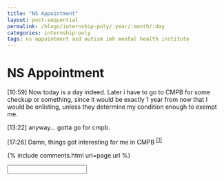 ```yaml
---
title: "NS Appointment"
layout: post-sequential
permalink: /blogs/internship-poly/:year/:month/:day
categories: internship-poly
tags: ns appointment asd autism imh mental health institute
---
```

# NS Appointment

<span class="timestamp">[10:59]</span> Now today is a day indeed. Later i have to go to CMPB for some checkup or something, since it would be exactly 1 year from now that I would be enlisting, unless they determine my condition enough to exempt me.

<span class="timestamp">[13:22]</span> anyway... gotta go for cmpb.

<span class="timestamp">[17:26]</span> Damn, things got interesting for me in CMPB <sup><a href="#1">[1]</a></sup>

{% include comments.html url=page.url %}

<input id="password-input" type="password" class="text-secret" onkeyup="unlock()" autocomplete="off">

<span class="disable-selection" id="truth" style="display:none;"><sup id="1">[1]</sup> I'm gonna summarise what happened in my appointment today. After discussing with the medical officer about my autism, they decided to refer me to the Institute of Mental Health (IMH). Damn, that took a turn that I was not expecting at all! Apparently they have SAF therapists working in IMH, apparently for people like me. In the end, they have to determine my PES before deciding anything, and CMPB cannot reach a decision with me yet because of this. <br><br>Well, if anything, I am glad to have brought to light that I have autism to the medical officers in CMPB, else I would've gone through absolute hell for nothing. However, in everything, I am still unsure of the future, so i'll just give this situation to God in the end. <br><br>the mind's blurring again right now so, adios. thank God for such a supportive community, and also for that surprisingly supportive medical officer hahaha.</span>